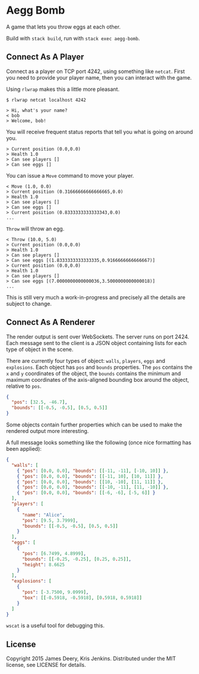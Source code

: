 # Aegg Bomb

A game that lets you throw eggs at each other.

Build with `stack build`, run with `stack exec aegg-bomb`.

## Connect As A Player

Connect as a player on TCP port 4242, using something like `netcat`. First you need to provide your player name, then you can interact with the game.

Using `rlwrap` makes this a little more pleasant.

```
$ rlwrap netcat localhost 4242
```

```
> Hi, what's your name?
< bob
> Welcome, bob!
```

You will receive frequent status reports that tell you what is going on around you.

```
> Current position (0.0,0.0)
> Health 1.0
> Can see players []
> Can see eggs []
```

You can issue a `Move` command to move your player.

```
< Move (1.0, 0.0)
> Current position (0.31666666666666665,0.0)
> Health 1.0
> Can see players []
> Can see eggs []
> Current position (0.8333333333333343,0.0)
...
```

`Throw` will throw an egg.

```
< Throw (10.0, 5.0)
> Current position (0.0,0.0)
> Health 1.0
> Can see players []
> Can see eggs [(1.8333333333333335,0.9166666666666667)]
> Current position (0.0,0.0)
> Health 1.0
> Can see players []
> Can see eggs [(7.0000000000000036,3.5000000000000018)]
...
```

This is still very much a work-in-progress and precisely all the details are subject to change.


## Connect As A Renderer

The render output is sent over WebSockets. The server runs on port 2424. Each message sent to the client is a JSON object containing lists for each type of object in the scene.

There are currently four types of object: `walls`, `players`, `eggs` and `explosions`. Each object has `pos` and `bounds` properties. The `pos` contains the `x` and `y` coordinates of the object, the `bounds` contains the minimum and maximum coordinates of the axis-aligned bounding box around the object, relative to `pos`.

```json
{
  "pos": [32.5, -46.7],
  "bounds": [[-0.5, -0.5], [0.5, 0.5]]
}
```

Some objects contain further properties which can be used to make the rendered output more interesting.

A full message looks something like the following (once nice formatting has been applied):

```json
{
  "walls": [
    { "pos": [0.0, 0.0], "bounds": [[-11, -11], [-10, 10]] },
    { "pos": [0.0, 0.0], "bounds": [[-11, 10], [10, 11]] },
    { "pos": [0.0, 0.0], "bounds": [[10, -10], [11, 11]] },
    { "pos": [0.0, 0.0], "bounds": [[-10, -11], [11, -10]] },
    { "pos": [0.0, 0.0], "bounds": [[-6, -6], [-5, 6]] }
  ],
  "players": [
    {
      "name": "Alice",
      "pos": [9.5, 3.7999],
      "bounds": [[-0.5, -0.5], [0.5, 0.5]]
    }
  ],
  "eggs": [
    {
      "pos": [6.7499, 4.8999],
      "bounds": [[-0.25, -0.25], [0.25, 0.25]],
      "height": 8.6625
    }
  ],
  "explosions": [
    {
      "pos": [-3.7500, 9.0999],
      "box": [[-0.5918, -0.5918], [0.5918, 0.5918]]
    }
  ]
}
```

`wscat` is a useful tool for debugging this.


## License

Copyright 2015 James Deery, Kris Jenkins. Distributed under the MIT license, see LICENSE for details.
